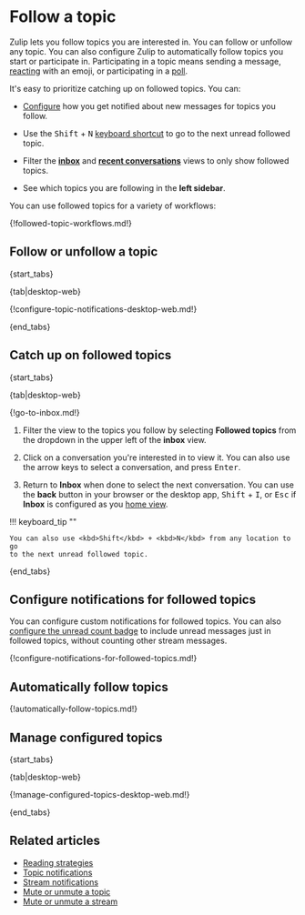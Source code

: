 # Follow a topic

Zulip lets you follow topics you are interested in. You can follow or unfollow
any topic. You can also configure Zulip to automatically follow topics you start
or participate in. Participating in a topic means sending a message,
[reacting](/help/emoji-reactions) with an emoji, or participating in a
[poll](/help/create-a-poll).

It's easy to prioritize catching up on followed topics. You can:

- [Configure](/help/follow-a-topic#configure-notifications-for-followed-topics)
  how you get notified about new messages for topics you follow.

- Use the <kbd>Shift</kbd> + <kbd>N</kbd> [keyboard
  shortcut](/help/keyboard-shortcuts) to go to the next unread followed topic.

- Filter the [**inbox**](/help/inbox) and [**recent
  conversations**](/help/recent-conversations) views to only show followed
  topics.

- See which topics you are following in the **left sidebar**.

You can use followed topics for a variety of workflows:

{!followed-topic-workflows.md!}

## Follow or unfollow a topic

{start_tabs}

{tab|desktop-web}

{!configure-topic-notifications-desktop-web.md!}

{end_tabs}

## Catch up on followed topics

{start_tabs}

{tab|desktop-web}

{!go-to-inbox.md!}

1. Filter the view to the topics you follow by selecting **Followed topics**
   from the dropdown in the upper left of the **inbox** view.

1. Click on a conversation you're interested in to view it. You can also use
   the arrow keys to select a conversation, and press <kbd>Enter</kbd>.

1. Return to **Inbox** when done to select the next conversation. You can use
   the **back** button in your browser or the desktop app, <kbd>Shift</kbd> +
   <kbd>I</kbd>, or <kbd>Esc</kbd> if **Inbox** is configured as you [home
   view](/help/configure-home-view).

!!! keyboard_tip ""

    You can also use <kbd>Shift</kbd> + <kbd>N</kbd> from any location to go
    to the next unread followed topic.

{end_tabs}

## Configure notifications for followed topics

You can configure custom notifications for followed topics. You can also
[configure the unread count
badge](/help/desktop-notifications#unread-count-badge) to include unread
messages just in followed topics, without counting other stream messages.

{!configure-notifications-for-followed-topics.md!}

## Automatically follow topics

{!automatically-follow-topics.md!}

## Manage configured topics

{start_tabs}

{tab|desktop-web}

{!manage-configured-topics-desktop-web.md!}

{end_tabs}

## Related articles

* [Reading strategies](/help/reading-strategies)
* [Topic notifications](/help/topic-notifications)
* [Stream notifications](/help/stream-notifications)
* [Mute or unmute a topic](/help/mute-a-topic)
* [Mute or unmute a stream](/help/mute-a-stream)
